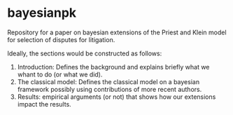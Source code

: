 # bayesianpk

Repository for a paper on bayesian extensions of the Priest and Klein model for selection of disputes for litigation.

Ideally, the sections would be constructed as follows:

1. Introduction: Defines the background and explains briefly what we whant to do (or what we did).
2. The classical model: Defines the classical model on a bayesian framework possibly using contributions of more recent authors.
3. Results: empirical arguments (or not) that shows how our extensions impact the results.
